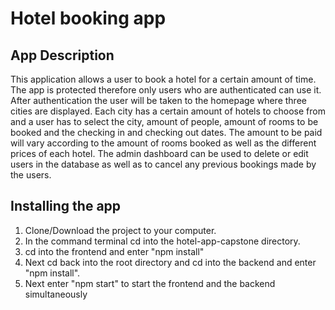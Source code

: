 # Hotel booking app

## App Description

This application allows a user to book a hotel for a certain amount of time. The app is protected therefore only users who are authenticated can use it. After authentication the user will be taken to the homepage where three cities are displayed. Each city has a certain amount of hotels to choose from and a user has to select the city, amount of people, amount of rooms to be booked and the checking in and checking out dates. The amount to be paid will vary according to the amount of rooms booked as well as the different prices of each hotel. The admin dashboard can be used to delete or edit users in the database as well as to cancel any previous bookings made by the users.

## Installing the app

1. Clone/Download the project to your computer.
2. In the command terminal cd into the hotel-app-capstone directory.
3. cd into the frontend and enter "npm install"
4. Next cd back into the root directory and cd into the backend and enter "npm install".
5. Next enter "npm start" to start the frontend and the backend simultaneously
